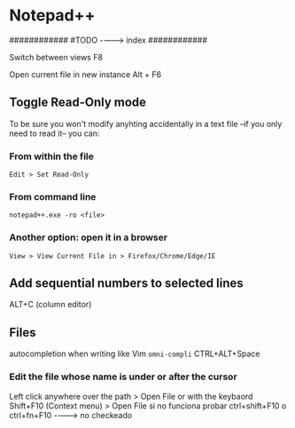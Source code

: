 # Notepad++

############
#TODO ----> index
############


Switch between views
F8

Open current file in new instance
Alt + F6




## Toggle Read-Only mode

To be sure you won't modify anyhting accidentally in a text file –if you only need to read it– you can:

### From within the file
`Edit > Set Read-Only`

### From command line
`notepad++.exe -ro <file>`

### Another option: open it in a browser
`View > View Current File in > Firefox/Chrome/Edge/IE`






##  Add sequential numbers to selected lines
ALT+C (column editor)


## Files

autocompletion when writing like Vim `omni-compli`
CTRL+ALT+Space


### Edit the file whose name is under or after the cursor
Left click anywhere over the path > Open File
or with the keybaord
Shift+F10 (Context menu) > Open File
	si no funciona probar ctrl+shift+F10 o ctrl+fn+F10 ----> no checkeado